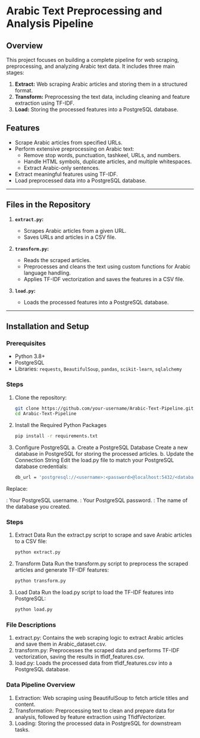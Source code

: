 # Arabic Text Preprocessing and Analysis Pipeline

## Overview
This project focuses on building a complete pipeline for web scraping, preprocessing, and analyzing Arabic text data. It includes three main stages:
1. **Extract:** Web scraping Arabic articles and storing them in a structured format.
2. **Transform:** Preprocessing the text data, including cleaning and feature extraction using TF-IDF.
3. **Load:** Storing the processed features into a PostgreSQL database.

## Features
- Scrape Arabic articles from specified URLs.
- Perform extensive preprocessing on Arabic text:
  - Remove stop words, punctuation, tashkeel, URLs, and numbers.
  - Handle HTML symbols, duplicate articles, and multiple whitespaces.
  - Extract Arabic-only sentences.
- Extract meaningful features using TF-IDF.
- Load preprocessed data into a PostgreSQL database.

---

## Files in the Repository
1. **`extract.py`:**  
   - Scrapes Arabic articles from a given URL.
   - Saves URLs and articles in a CSV file.

2. **`transform.py`:**  
   - Reads the scraped articles.
   - Preprocesses and cleans the text using custom functions for Arabic language handling.
   - Applies TF-IDF vectorization and saves the features in a CSV file.

3. **`load.py`:**  
   - Loads the processed features into a PostgreSQL database.

---

## Installation and Setup
### Prerequisites
- Python 3.8+
- PostgreSQL
- Libraries: `requests`, `BeautifulSoup`, `pandas`, `scikit-learn`, `sqlalchemy`

### Steps
1. Clone the repository:
   ```bash
   git clone https://github.com/your-username/Arabic-Text-Pipeline.git
   cd Arabic-Text-Pipeline
2. Install the Required Python Packages
     ```bash
     pip install -r requirements.txt
3. Configure PostgreSQL
a. Create a PostgreSQL Database
Create a new database in PostgreSQL for storing the processed articles.
b. Update the Connection String
Edit the load.py file to match your PostgreSQL database credentials:
     ```bash
     db_url = 'postgresql://<username>:<password>@localhost:5432/<database>'
Replace:

<username>: Your PostgreSQL username.
<password>: Your PostgreSQL password.
<database>: The name of the database you created.

### Steps
1. Extract Data
   Run the extract.py script to scrape and save Arabic articles to a CSV file:
   ```bash
   python extract.py
   
2. Transform Data
   Run the transform.py script to preprocess the scraped articles and generate TF-IDF features:
     ```bash
     python transform.py
3. Load Data
   Run the load.py script to load the TF-IDF features into PostgreSQL:

     ```bash
     python load.py


### File Descriptions
1. extract.py: Contains the web scraping logic to extract Arabic articles and save them in Arabic_dataset.csv.
2. transform.py: Preprocesses the scraped data and performs TF-IDF vectorization, saving the results in tfidf_features.csv.
3. load.py: Loads the processed data from tfidf_features.csv into a PostgreSQL database.
### Data Pipeline Overview
1. Extraction: Web scraping using BeautifulSoup to fetch article titles and content.
2. Transformation: Preprocessing text to clean and prepare data for analysis, followed by feature extraction using TfidfVectorizer.
3. Loading: Storing the processed data in PostgreSQL for downstream tasks.
     
     

